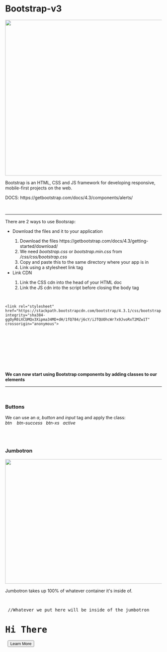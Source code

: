 # Bootstrap-v3
<img src="https://blog.templatetoaster.com/wp-content/uploads/2019/09/What-is-Bootstrap-Facebook.png" height="500" width="1000">
<p>Bootstrap is an HTML, CSS and JS framework for developing responsive, mobile-first projects on the web.</p>
<p>DOCS: https://getbootstrap.com/docs/4.3/components/alerts/</p>
<br>
<hr>
<p>There are 2 ways to use Bootsrap:</p>
<ul>
<li>Download the files and it to your application</li>
  <ol>
    <li>Download the files https://getbootstrap.com/docs/4.3/getting-started/download/</li>
    <li>We need <em>bootstrap.css</em> or <em>bootstrap.min.css</em> from <em>/css/css/bootstrap.css</em></li>
    <li>Copy and paste this to the same directory where your app is in</li>
    <li>Link using a stylesheet link tag</li>
  </ol>
<li>Link CDN</li>
  <ol>
    <li>Link the CSS cdn into the head of your HTML doc </li>
     <li>Link the JS cdn into the script before closing the body tag</li>
</ul>
    </ol>
  <br>
 
    <link rel="stylesheet" href="https://stackpath.bootstrapcdn.com/bootstrap/4.3.1/css/bootstrap.min.css" integrity="sha384-ggOyR0iXCbMQv3Xipma34MD+dH/1fQ784/j6cY/iJTQUOhcWr7x9JvoRxT2MZw1T" crossorigin="anonymous">
   <br>
   <pre><code>
<script src="https://code.jquery.com/jquery-3.3.1.slim.min.js" integrity="sha384-q8i/X+965DzO0rT7abK41JStQIAqVgRVzpbzo5smXKp4YfRvH+8abtTE1Pi6jizo" crossorigin="anonymous"></script>
<script src="https://cdnjs.cloudflare.com/ajax/libs/popper.js/1.14.7/umd/popper.min.js" integrity="sha384-UO2eT0CpHqdSJQ6hJty5KVphtPhzWj9WO1clHTMGa3JDZwrnQq4sF86dIHNDz0W1" crossorigin="anonymous"></script>
<script src="https://stackpath.bootstrapcdn.com/bootstrap/4.3.1/js/bootstrap.min.js" integrity="sha384-JjSmVgyd0p3pXB1rRibZUAYoIIy6OrQ6VrjIEaFf/nJGzIxFDsf4x0xIM+B07jRM" crossorigin="anonymous"></script>
   </code></pre>
<br><br<
<p><strong>We can now start using Bootstrap components by adding classes to our elements</strong><p>
<hr>
<br>
<h3>Buttons</h3>
<p>We can use an <em>a</em>, <em>button</em> and <em>input</em> tag and apply the class:<br>
  <em>btn  &nbsp;&nbsp; btn-success&nbsp;&nbsp; btn-xs &nbsp;&nbsp;active</em>
</p>
    
<br>
<br>
<h3>Jumbotron</h3>
<img src="https://css3menu.com/web-design/data/upload/2017/04/example-jumb.jpg" height=400px width=700px>
<p>Jumbotron takes up 100% of whatever container it's inside of.</p>
<br>
<pre>
<div class="container> //we're putting the jumbotron in a container that has auto margin to center <div class=""jumbotron> //Whatever we put here will be inside of the jumbotron <h1>Hi There</h1> <button class="btn btn-success btn-lg">Learn More</button> </div> </div>
</pre>

  
  
   
  
